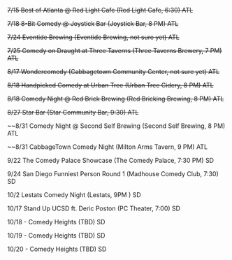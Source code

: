 ~~7/15 Best of Atlanta @ Red Light Cafe (Red Light Cafe, 6:30) ATL~~

~~7/18 8-Bit Comedy @ Joystick Bar (Joystick Bar, 8 PM) ATL~~

~~7/24 Eventide Brewing (Eventide Brewing, not sure yet) ATL~~

~~7/25 Comedy on Draught at Three Taverns (Three Taverns Brewery, 7 PM) ATL~~

~~8/17 Wondercomedy (Cabbagetown Community Center, not sure yet) ATL~~

~~8/18 Handpicked Comedy at Urban Tree (Urban Tree Cidery, 8 PM) ATL~~

~~8/18 Comedy Night @ Red Brick Brewing (Red Bricking Brewing, 8 PM) ATL~~

~~8/27 Star Bar (Star Community Bar, 9:30) ATL~~

~~8/31 Comedy Night @ Second Self Brewing (Second Self Brewing, 8 PM) ATL

~~8/31 CabbageTown Comedy Night (Milton Arms Tavern, 9 PM) ATL

9/22 The Comedy Palace Showcase (The Comedy Palace, 7:30 PM) SD

9/24 San Diego Funniest Person Round 1 (Madhouse Comedy Club, 7:30) SD

10/2 Lestats Comedy Night (Lestats, 9PM ) SD

10/17 Stand Up UCSD ft. Deric Poston (PC Theater, 7:00) SD

10/18 - Comedy Heights (TBD) SD

10/19 - Comedy Heights (TBD) SD

10/20 - Comedy Heights (TBD) SD
